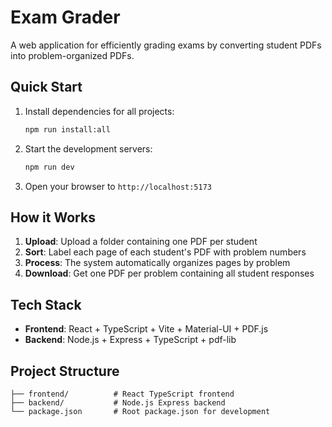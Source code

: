 # Exam Grader

A web application for efficiently grading exams by converting student PDFs into problem-organized PDFs.

## Quick Start

1. Install dependencies for all projects:
   ```bash
   npm run install:all
   ```

2. Start the development servers:
   ```bash
   npm run dev
   ```

3. Open your browser to `http://localhost:5173`

## How it Works

1. **Upload**: Upload a folder containing one PDF per student
2. **Sort**: Label each page of each student's PDF with problem numbers
3. **Process**: The system automatically organizes pages by problem
4. **Download**: Get one PDF per problem containing all student responses

## Tech Stack

- **Frontend**: React + TypeScript + Vite + Material-UI + PDF.js
- **Backend**: Node.js + Express + TypeScript + pdf-lib

## Project Structure

```
├── frontend/          # React TypeScript frontend
├── backend/           # Node.js Express backend
└── package.json       # Root package.json for development
``` 